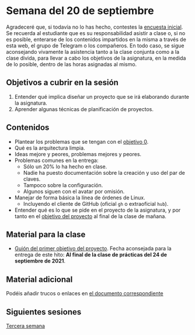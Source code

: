 # Semana del 20 de septiembre

Agradeceré que, si todavía no lo has hecho, contestes la [encuesta
inicial](https://docs.google.com/forms/d/e/1FAIpQLSeRIARhjTikI6X23VAB8TaQpx21BdIjZzxysJFXGI2TUxuEMQ/viewform). Se
recuerda al estudiante que es su responsabilidad asistir a clase o, si
no es posible, enterarse de los contenidos impartidos en la misma a
través de esta web, el grupo de Telegram o los compañeros. En todo
caso, se sigue aconsejando vivamente la asistencia tanto a la clase
conjunta como a la clase divida, para llevar a cabo los objetivos de
la asignatura, en la medida de lo posible, dentro de las horas
asignadas al mismo.

## Objetivos a cubrir en la sesión

1. Entender qué implica diseñar un proyecto que se irá elaborando
   durante la asignatura.
2. Aprender algunas técnicas de planificación de proyectos.

## Contenidos

* Plantear los problemas que se tengan con el [objetivo
  0](http://jj.github.io/IV/documentos/proyecto/0.Repositorio).
* Qué es la arquitectura limpia.
* Ideas mejore y peores, problemas mejores y peores.
* Problemas comunes en la entrega:
  * Sólo un 20% lo ha hecho en clase.
  * Nadie ha puesto documentación sobre la creación y uso del par de claves.
  * Tampoco sobre la configuración.
  * Algunos siguen con el avatar por omisión.
* Manejar de forma básica la línea de órdenes de Linux.
  * Incluyendo el cliente de GitHub (oficial `gh` o extraoficial `hub`).
* Entender qué es lo que se pide en el proyecto de la asignatura, y
  por tanto en el
  [objetivo del proyecto](http://jj.github.io/IV/documentos/proyecto/1.Infraestructura)
  al final de la clase de mañana.

## Material para la clase

* [Guión del primer objetivo del
  proyecto](http://jj.github.io/IV/documentos/proyecto/1.Infraestructura.recursos). Fecha
  aconsejada para la entrega de este hito: **Al final de la clase de prácticas
  del 24 de septiembre de 2021**.

## Material adicional

Podéis añadir trucos o enlaces en [el documento correspondiente](https://github.com/JJ/IV/blob/master/documentos/proyecto/1.Infraestructura.recursos.md)

## Siguientes sesiones

[Tercera semana](semana-03.md)
